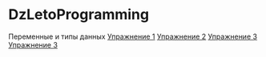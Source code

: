 # DzLetoProgramming
Переменные и типы данных
  [Упражнение 1](https://github.com/AlexanderErmolov/DzLetoProgramming/blob/main/variables_and_data_types_1.c)
  [Упражнение 2](https://github.com/AlexanderErmolov/DzLetoProgramming/blob/main/variables_and_data_types_2.c)
  [Упражнение 3](https://github.com/AlexanderErmolov/DzLetoProgramming/blob/main/variables_and_data_types_3.c)
  [Упражнение 3](https://github.com/AlexanderErmolov/DzLetoProgramming/blob/main/variables_and_data_types_4.c)
  
